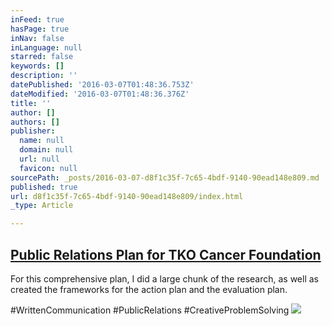 ```yaml
---
inFeed: true
hasPage: true
inNav: false
inLanguage: null
starred: false
keywords: []
description: ''
datePublished: '2016-03-07T01:48:36.753Z'
dateModified: '2016-03-07T01:48:36.376Z'
title: ''
author: []
authors: []
publisher:
  name: null
  domain: null
  url: null
  favicon: null
sourcePath: _posts/2016-03-07-d8f1c35f-7c65-4bdf-9140-90ead148e809.md
published: true
url: d8f1c35f-7c65-4bdf-9140-90ead148e809/index.html
_type: Article

---
```

## [Public Relations Plan for TKO Cancer Foundation][0]

For this comprehensive plan, I did a large chunk of the research, as well as created the frameworks for the action plan and the evaluation plan.

\#WrittenCommunication \#PublicRelations \#CreativeProblemSolving
![](https://the-grid-user-content.s3-us-west-2.amazonaws.com/76f28f7c-b96b-4342-bfc0-1ff5cacecbe0.jpg)

[0]: https://drive.google.com/file/d/0B_3Bn2B5HlnMcEhzRDkwbVpoNHM/view?usp=sharing